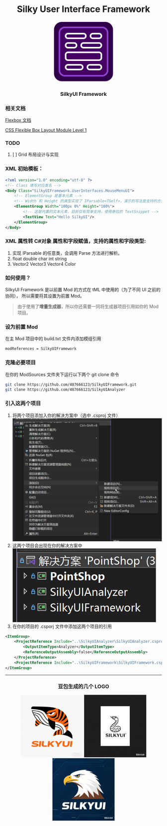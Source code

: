 ﻿<div align="center">
    <h1>Silky User Interface Framework</h1>
    <img src="icon_workshop.png" width="200"/>
    <h3>SilkyUI Framework</h3>
</div>

### 相关文档

[Flexbox 文档](FlexibleBoxModule.md)

[CSS Flexible Box Layout Module Level 1](https://www.w3.org/TR/css-flexbox-1/)

### TODO

1. [ ] Grid 布局设计与实现

### XML 初始模板：

```xml
<?xml version="1.0" encoding="utf-8" ?>
<!-- Class 填写对应类名 -->
<Body Class="SilkyUIFramework.UserInterfaces.MouseMenuUI">
    <!-- ElementGroup 是基本元素 -->
    <!-- Width 和 Height 的类型实现了 IParsable<TSelf>，演示的写法是支持的方式 -->
    <ElementGroup Width="100px 0%" Height="100%">
        <!-- 这是内置的文本元素，目前仅有简单支持，使用泰拉的 TextSnippet -->
        <TextView Text="Hello SilkyUI"/>
    </ElementGroup>
</Body>
```

### XML 属性转 C#对象 属性和字段赋值，支持的属性和字段类型:

1. 实现 IParsable<TSelf> 的任意类，会调用 Parse 方法进行解析。
2. float double char int string
3. Vector2 Vector3 Vector4 Color

### 如何使用？

SilkyUI Framework 是以前置 Mod 的方式在 tML 中使用的（为了不同 UI 之前的协同），
所以需要将其设置为前置 Mod。

> 由于使用了**增量生成器**，所以你还需要一同将生成器项目引用如你的 Mod 项目。

### 设为前置 Mod

在主 Mod 项目中的 build.txt 文件内添加模组引用

```txt
modReferences = SilkyUIFramework
```

### 克隆必要项目

在你的 ModSources 文件夹下运行以下两个 git clone 命令

```sh
git clone https://github.com/487666123/SilkyUIFramework.git
git clone https://github.com/487666123/SilkyUIAnalyzer
```

### 引入这两个项目

1. 将两个项目添加入你的解决方案中（选中 .csproj 文件）
![alt text](image.png)
2. 这两个项目会出现在你的解决方案中
![alt text](image-1.png)
3. 在你的项目的 .csporj 文件中添加这两个项目的引用
```xml
<ItemGroup>
    <ProjectReference Include="..\SilkyUIAnalyzer\SilkyUIAnalyzer.csproj">
        <OutputItemType>Analyzer</OutputItemType>
        <ReferenceOutputAssembly>false</ReferenceOutputAssembly>
    </ProjectReference>
    <ProjectReference Include="..\SilkyUIFramework\SilkyUIFramework.csproj"></ProjectReference>
</ItemGroup>
```

<hr/>

<div align=center>
    <h3>豆包生成的几个 LOGO</h3>
    <img src="logo1.png" width="200"/>
    <img src="logo3.jpg" width="200"/>
    <img src="logo2.jpg" width="200"/>
</div>